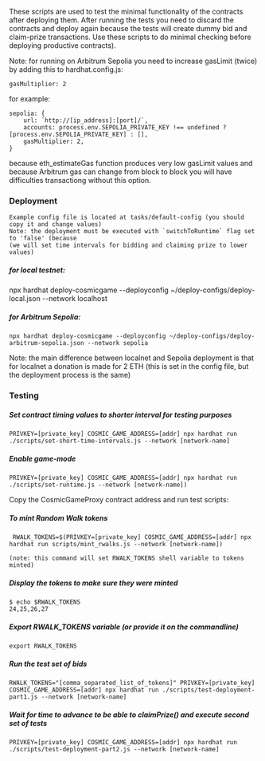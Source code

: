 These scripts are used to test the minimal functionality of the contracts after deploying them.
After running the tests you need to discard the contracts and deploy again because the tests will create dummy bid and claim-prize transactions. Use these scripts to do minimal checking before deploying productive contracts).

Note: for running on Arbitrum Sepolia you need to increase gasLimit (twice) by adding this to hardhat.config.js:

    gasMultiplier: 2

for example:

    sepolia: {
        url: `http://[ip_address]:[port]/`,
        accounts: process.env.SEPOLIA_PRIVATE_KEY !== undefined ? [process.env.SEPOLIA_PRIVATE_KEY] : [],
        gasMultiplier: 2,
    }

because eth_estimateGas function produces very low gasLimit values and because Arbitrum gas can change from block to block you will have difficulties transactiong without this option.

### Deployment

    Example config file is located at tasks/default-config (you should copy it and change values)
	Note: the deployment must be executed with `switchToRuntime` flag set to 'false' (because
	(we will set time intervals for bidding and claiming prize to lower values)

##### for local testnet:

   npx hardhat deploy-cosmicgame --deployconfig ~/deploy-configs/deploy-local.json --network localhost

##### for Arbitrum Sepolia:

    npx hardhat deploy-cosmicgame --deployconfig ~/deploy-configs/deploy-arbitrum-sepolia.json --network sepolia

Note: the main difference between localnet and Sepolia deployment is that for localnet a donation is made for 2 ETH (this is set in the config file, but the deployment process is the same)

### Testing


##### Set contract timing values to shorter interval for testing purposes

    PRIVKEY=[private_key] COSMIC_GAME_ADDRESS=[addr] npx hardhat run ./scripts/set-short-time-intervals.js --network [network-name]

##### Enable game-mode

    PRIVKEY=[private_key] COSMIC_GAME_ADDRESS=[addr] npx hardhat run ./scripts/set-runtime.js --network [network-name])

Copy the CosmicGameProxy contract address and run test scripts:

##### To mint Random Walk tokens

	 RWALK_TOKENS=$(PRIVKEY=[private_key] COSMIC_GAME_ADDRESS=[addr] npx hardhat run scripts/mint_rwalks.js --network [network-name])

	(note: this command will set RWALK_TOKENS shell variable to tokens minted)

##### Display the tokens to make sure they were minted

    $ echo $RWALK_TOKENS
    24,25,26,27

##### Export RWALK_TOKENS variable (or provide it on the commandline)

    export RWALK_TOKENS

##### Run the test set of bids

    RWALK_TOKENS="[comma_separated_list_of_tokens]" PRIVKEY=[private_key] COSMIC_GAME_ADDRESS=[addr] npx hardhat run ./scripts/test-deployment-part1.js --network [network-name]

##### Wait for time to advance to be able to claimPrize() and execute second set of tests

    PRIVKEY=[private_key] COSMIC_GAME_ADDRESS=[addr] npx hardhat run ./scripts/test-deployment-part2.js --network [network-name]
